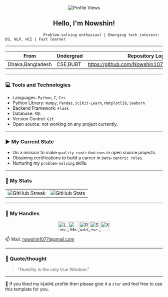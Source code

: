 
<p align="center">
  <img src="https://komarev.com/ghpvc/?username=Nowshin1077&color=blue" alt="Profile Views">
</p>
<h2 align="center"> Hello, I'm Nowshin! </h2> 

                     Problem-solving enthusiast | Emerging tech interest: DS, NLP, HCI | Fast learner  

--------------------------------------------------------------------------------------------------------------------------------------------

| From  |  Undergrad |  Repository Log | Created this to inspire others | 
| ------------- | ------------- | ------------- | ------------- | 
|Dhaka,Bangladesh | CSE,BUBT | https://github.com/Nowshin1077/Repository_Log | https://wandt20.wordpress.com/ |

-------------------------------------------------------------------------------------------------------------------------------------------


### 💻 Tools and Technologies

- Languages: `Python`, `C`, `C++`
- Python Library: `Numpy`, `Pandas`, `Scikit-Learn`, `Matplotlib`, `Seaborn`
- Backend Framework: `Flask`
- Database: `SQL`
- Version Control: `Git`
- Open source: not working on any project currently.
  
-----------------------------------------------------------------------------------------------------------------------------------------------------

### ▶️ My Current State 

  - On a mission to make `quality contributions` in open source projects. 
  - Obtaining certifications to build a career in `Data-centric roles`. 
  - Nurturing my `problem-solving` skills.

-------------------------------------------------------------------------------------------------------------------------------------------------------

### 🚀 My Stats

<!-- Option 1: Using HTML table (Most reliable) -->
<table>
  <tr>
    <td>
      <img src="https://github-readme-streak-stats.herokuapp.com/?user=Nowshin1077&theme=midnight-purple" alt="GitHub Streak"/>
    </td>
    <td>
      <img src="https://github-readme-stats.vercel.app/api?username=Nowshin1077&theme=midnight-purple&show_icons=true&count_private=true&include_all_commits=true" alt="GitHub Stats"/>
    </td>
  </tr>
</table>

-------------------------------------------------------------------------------------------------------------------------------------------

### 📱 My Handles

<p align="center">

  <a href="https://www.linkedin.com/in/nowshin1077/" target="_blank">
    <img src="https://img.shields.io/badge/LinkedIn-black?style=for-the-badge&logo=linkedin&logoColor=663399" alt="LinkedIn" style="height:30px;" />
  </a>

  <a href="https://medium.com/@nowshin1077" target="_blank">
    <img src="https://img.shields.io/badge/Medium-black?style=for-the-badge&logo=medium&logoColor=663399" alt="Medium" style="height:30px;" />
  </a>
  <a href="https://www.reddit.com/user/Nowshin1077/" target="_blank">
    <img src="https://img.shields.io/badge/Reddit-black?style=for-the-badge&logo=reddit&logoColor=663399" alt="Reddit" style="height:30px;" />
  </a>
  <a href="https://stackoverflow.com/users/13979799" target="_blank">
    <img src="https://img.shields.io/badge/StackOverflow-black?style=for-the-badge&logo=stack-overflow&logoColor=663399" alt="Stack Overflow" style="height:30px;" />
  </a>
  <a href="https://x.com/nowshin1077" target="_blank">
    <img src="https://img.shields.io/badge/X-black?style=for-the-badge&logo=x&logoColor=663399" alt="X" style="height:30px;" />
  </a>
</p>



📫 Mail: nowshin1077@gmail.com

-------------------------------------------------------------------------------------------------------------------------------------------

### 💬 Quote/thought

> "Humility is the only true Wisdom."


-------------------------------------------------------------------------------------------------------------------------------------------

👋 If you liked my `README` profile then please give it a `star` and feel free to use this template for you.


